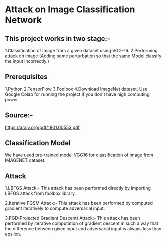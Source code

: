 # Attack on Image Classification Network

## This project works in two stage:-
1.Classification of Image from a given dataset using VGG-16.
2.Performing attack on image (Adding some perturbation so that the same Model classify the input incorrectly.)


## Prerequisites
1.Python
2.TensorFlow
3.Foolbox
4.Download ImageNet dataset.
Use Google Colab for running the project if you don't have high computing power.

## Source:-
https://arxiv.org/pdf/1801.00553.pdf

## Classification Model
We have used pre-trained model VGG16 for classification of image from IMAGENET dataset.

## Attack
1.LBFGS Attack:-
This attack has been performed directly by importing LBFGS attack from foolbox library.

2.Iterative FGSM Attack:-
This attack has been performed by computed gradient iteratively to compute adversarial input.

3.PGD(Projected Gradient Descent) Attack:-
 This attack has been performed by iterative computation of gradient descent in such a way that the difference between given input and adversarial input is always less than epsilon.


